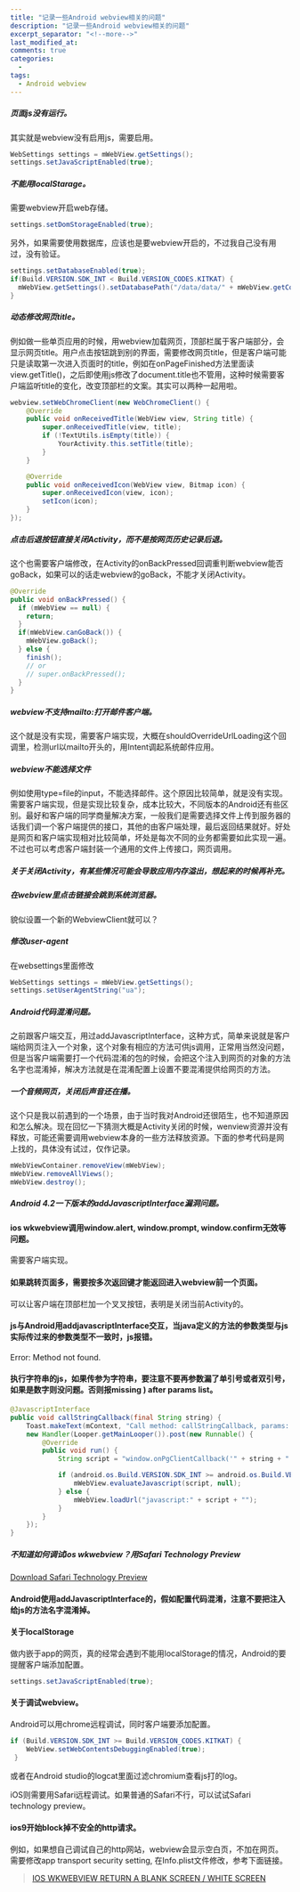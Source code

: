 ```yaml
---
title: "记录一些Android webview相关的问题"
description: "记录一些Android webview相关的问题"
excerpt_separator: "<!--more-->"
last_modified_at: 
comments: true
categories:
  -
tags:
  - Android webview
---
```


##### 页面js没有运行。

其实就是webview没有启用js，需要启用。

```java
WebSettings settings = mWebView.getSettings();
settings.setJavaScriptEnabled(true);
```

##### 不能用localStarage。

需要webview开启web存储。

```java
settings.setDomStorageEnabled(true);
```

另外，如果需要使用数据库，应该也是要webview开启的，不过我自己没有用过，没有验证。

```java
settings.setDatabaseEnabled(true);
if(Build.VERSION.SDK_INT < Build.VERSION_CODES.KITKAT) {
  mWebView.getSettings().setDatabasePath("/data/data/" + mWebView.getContext().getPackageName() + "/databases/");
}
```

##### 动态修改网页title。

例如做一些单页应用的时候，用webview加载网页，顶部栏属于客户端部分，会显示网页title。用户点击按钮跳到别的界面，需要修改网页title，但是客户端可能只是读取第一次进入页面时的title，例如在onPageFinished方法里面读view.getTitle()，之后即使用js修改了document.title也不管用，这种时候需要客户端监听title的变化，改变顶部栏的文案。其实可以两种一起用啦。

```java
webview.setWebChromeClient(new WebChromeClient() {
    @Override
    public void onReceivedTitle(WebView view, String title) {
        super.onReceivedTitle(view, title);
        if (!TextUtils.isEmpty(title)) {
            YourActivity.this.setTitle(title);
        }
    }

    @Override
    public void onReceivedIcon(WebView view, Bitmap icon) {
        super.onReceivedIcon(view, icon);
        setIcon(icon);
    }
});
```

##### 点击后退按钮直接关闭Activity，而不是按网页历史记录后退。

这个也需要客户端修改，在Activity的onBackPressed回调重判断webview能否goBack，如果可以的话走webview的goBack，不能才关闭Activity。

```java
@Override
public void onBackPressed() {
  if (mWebView == null) {
    return;
  }
  if(mWebView.canGoBack()) {
    mWebView.goBack();
  } else {
    finish();
    // or
    // super.onBackPressed();
  }
}
```

##### webview不支持mailto:打开邮件客户端。

这个就是没有实现，需要客户端实现，大概在shouldOverrideUrlLoading这个回调里，检测url以mailto开头的，用Intent调起系统邮件应用。

##### webview不能选择文件

例如使用type=file的input，不能选择邮件。这个原因比较简单，就是没有实现。需要客户端实现，但是实现比较复杂，成本比较大，不同版本的Android还有些区别。最好和客户端的同学商量解决方案，一般我们是需要选择文件上传到服务器的话我们调一个客户端提供的接口，其他的由客户端处理，最后返回结果就好。好处是网页和客户端实现相对比较简单，坏处是每次不同的业务都需要如此实现一遍。不过也可以考虑客户端封装一个通用的文件上传接口，网页调用。

##### 关于关闭Activity，有某些情况可能会导致应用内存溢出，想起来的时候再补充。

##### 在webview里点击链接会跳到系统浏览器。

貌似设置一个新的WebviewClient就可以？

##### 修改user-agent

在websettings里面修改

```java
WebSettings settings = mWebView.getSettings();
settings.setUserAgentString("ua");
```

##### Android代码混淆问题。

之前跟客户端交互，用过addJavascriptInterface，这种方式，简单来说就是客户端给网页注入一个对象，这个对象有相应的方法可供js调用，正常用当然没问题，但是当客户端需要打一个代码混淆的包的时候，会把这个注入到网页的对象的方法名字也混淆掉，解决方法就是在混淆配置上设置不要混淆提供给网页的方法。

##### 一个音频网页，关闭后声音还在播。

这个只是我以前遇到的一个场景，由于当时我对Android还很陌生，也不知道原因和怎么解决。现在回忆一下猜测大概是Activity关闭的时候，wenview资源并没有释放，可能还需要调用webview本身的一些方法释放资源。下面的参考代码是网上找的，具体没有试过，仅作记录。

```java
mWebViewContainer.removeView(mWebView);
mWebView.removeAllViews();
mWebView.destroy();
```

##### Android 4.2一下版本的addJavascriptInterface漏洞问题。

#### ios wkwebview调用window.alert, window.prompt, window.confirm无效等问题。

需要客户端实现。

#### 如果跳转页面多，需要按多次返回键才能返回进入webview前一个页面。

可以让客户端在顶部栏加一个叉叉按钮，表明是关闭当前Activity的。

#### js与Android用addjavascriptInterface交互，当java定义的方法的参数类型与js实际传过来的参数类型不一致时，js报错。
Error: Method not found.

#### 执行字符串的js，如果传参为字符串，要注意不要再参数漏了单引号或者双引号，如果是数字则没问题。否则报missing ) after params list。
```java
@JavascriptInterface
public void callStringCallback(final String string) {
    Toast.makeText(mContext, "Call method: callStringCallback, params: " + string, Toast.LENGTH_LONG).show();
    new Handler(Looper.getMainLooper()).post(new Runnable() {
        @Override
        public void run() {
            String script = "window.onPgClientCallback('" + string + "')";

            if (android.os.Build.VERSION.SDK_INT >= android.os.Build.VERSION_CODES.KITKAT) {
                mWebView.evaluateJavascript(script, null);
            } else {
                mWebView.loadUrl("javascript:" + script + "");
            }
        }
    });
}
```

##### 不知道如何调试ios wkwebview？用Safari Technology Preview
[Download Safari Technology Preview](https://developer.apple.com/safari/download/)

#### Android使用addJavascriptInterface的，假如配置代码混淆，注意不要把注入给js的方法名字混淆掉。

#### 关于localStorage

做内嵌于app的网页，真的经常会遇到不能用localStorage的情况，Android的要提醒客户端添加配置。

```java
settings.setJavaScriptEnabled(true);
```

#### 关于调试webview。

Android可以用chrome远程调试，同时客户端要添加配置。

```java
if (Build.VERSION.SDK_INT >= Build.VERSION_CODES.KITKAT) {
    WebView.setWebContentsDebuggingEnabled(true);
 }
```

或者在Android studio的logcat里面过滤chromium查看js打的log。

iOS则需要用Safari远程调试。如果普通的Safari不行，可以试试Safari technology preview。

#### ios9开始block掉不安全的http请求。

例如，如果想自己调试自己的http网站，webview会显示空白页，不加在网页。需要修改app transport security setting,
在Info.plist文件修改，参考下面链接。

> <site><a target="_blank" href="https://ooiks.com/2017/10/15/ios-wkwebview-return-a-blank-screen-white-screen/">IOS WKWEBVIEW RETURN A BLANK SCREEN / WHITE SCREEN</a></site>
